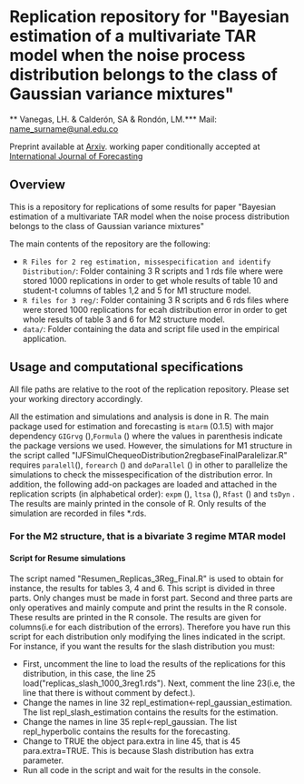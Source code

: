 # Replication repository for "Bayesian estimation of a multivariate TAR model when the noise process distribution belongs to the class of Gaussian variance mixtures"

** Vanegas, LH. & Calderón, SA & Rondón, LM.***
Mail: <name_surname@unal.edu.co>


Preprint available at
[Arxiv](https://www.arxiv.org/pdf/2503.04593). working paper conditionally accepted at [International Journal of Forecasting](httts://forecasters.org/ijf)



## Overview

This is a repository for  replications of some results for paper "Bayesian estimation of a multivariate TAR model when the noise process distribution belongs to the class of Gaussian variance mixtures"

The main contents of the repository are the following:

- `R Files for 2 reg estimation, missespecification and identify Distribution/`: Folder containing 3 R scripts and 1 rds file where were stored 1000 replications in order to get whole results of table 10 and student-t columns of tables 1,2 and 5 for M1 structure model.
- `R files for 3 reg/`: Folder containing 3 R scripts and 6 rds files where were stored 1000 replications for ecah distribution error in order to get whole results of table 3 and 6 for M2 structure model.
- `data/`: Folder containing the data and script file used in the empirical application.


## Usage and computational specifications 
All file paths are relative to the root of the replication repository.
Please set your working directory accordingly.

All the estimation and simulations and analysis is done in R. The main package used for
estimation and forecasting is `mtarm` (0.1.5) with major
dependency `GIGrvg` (),`Formula` () where the values in parenthesis indicate
the package versions we used. However, the simulations for M1 structure in the script called "IJFSimulChequeoDistribution2regbaseFinalParalelizar.R" requires `paralell`(), `forearch` () and `doParallel` () in other to parallelize the simulations to check the missespecification of the distribution error. In addition, the following add-on packages
are loaded and attached in the replication scripts (in alphabetical
order): `expm` (), `ltsa` (), `Rfast` () and `tsDyn` . The results are mainly printed in the console of R. Only results of the simulation are recorded in files *.rds.



### For the M2 structure, that is a bivariate 3 regime MTAR model

#### Script for Resume simulations
The script named "Resumen_Replicas_3Reg_Final.R" is used to obtain for instance, the results for tables 3, 4 and 6. This script is divided in three parts. Only changes must be made in forst part. Second and three parts are only operatives and mainly compute and print the results in the R console.
These results are printed in the R console. The results are given for columns(i.e for each distribution of the errors). Therefore you have run this script  for each distribution only modifying the lines indicated in the script. For instance, if you want the results for the slash distribution you must:

- First, uncomment the line to load the results of the replications for this distribution, in this case, the line 25 load("replicas_slash_1000_3reg1.rds"). Next, comment the line 23(i.e, the line that there is without comment by defect.).
- Change the names in line 32 repl_estimation<-repl_gaussian_estimation. The list repl_slash_estimation contains the results for the estimation.
- Change the names in line 35 repl<-repl_gaussian. The list repl_hyperbolic contains the results for the forecasting.
- Change to TRUE the object para.extra in line 45, that is 45 para.extra=TRUE. This is because Slash distribution has extra parameter.
- Run all code in the script and wait for the results in the console.


